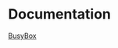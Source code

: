 # Documentation

[BusyBox](https://github.com/Black-Bricks/SS_BusyBox_Documentation/blob/main/README.md#busybox-documentation)
